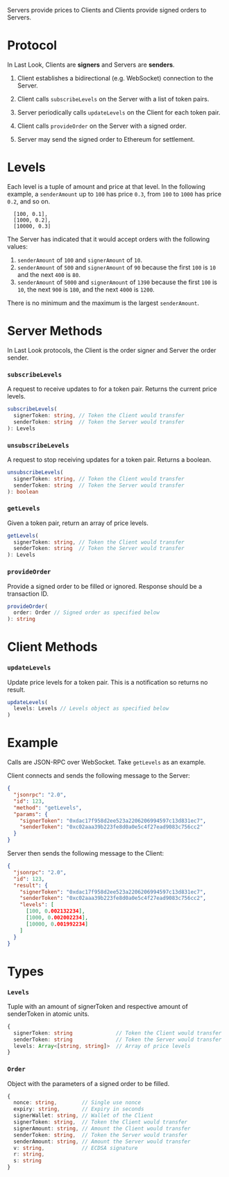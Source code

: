 Servers provide prices to Clients and Clients provide signed orders to Servers.

# Protocol

In Last Look, Clients are **signers** and Servers are **senders**.

1. Client establishes a bidirectional (e.g. WebSocket) connection to the Server.

2. Client calls `subscribeLevels` on the Server with a list of token pairs.

3. Server periodically calls `updateLevels` on the Client for each token pair.

4. Client calls `provideOrder` on the Server with a signed order.

5. Server may send the signed order to Ethereum for settlement.

# Levels

Each level is a tuple of amount and price at that level. In the following example, a `senderAmount` up to `100` has price `0.3`, from `100` to `1000` has price `0.2`, and so on.

```
  [100, 0.1],
  [1000, 0.2],
  [10000, 0.3]
```

The Server has indicated that it would accept orders with the following values:

1. `senderAmount` of `100` and `signerAmount` of `10`.
2. `senderAmount` of `500` and `signerAmount` of `90` because the first `100` is `10` and the next `400` is `80`.
3. `senderAmount` of `5000` and `signerAmount` of `1390` because the first `100` is `10`, the next `900` is `180`, and the next `4000` is `1200`.

There is no minimum and the maximum is the largest `senderAmount`.

# Server Methods

In Last Look protocols, the Client is the order signer and Server the order sender.

### `subscribeLevels`

A request to receive updates to for a token pair. Returns the current price levels.

```TypeScript
subscribeLevels(
  signerToken: string, // Token the Client would transfer
  senderToken: string  // Token the Server would transfer
): Levels
```

### `unsubscribeLevels`

A request to stop receiving updates for a token pair. Returns a boolean.

```TypeScript
unsubscribeLevels(
  signerToken: string, // Token the Client would transfer
  senderToken: string  // Token the Server would transfer
): boolean
```

### `getLevels`

Given a token pair, return an array of price levels.

```TypeScript
getLevels(
  signerToken: string, // Token the Client would transfer
  senderToken: string  // Token the Server would transfer
): Levels
```

### `provideOrder`

Provide a signed order to be filled or ignored. Response should be a transaction ID.

```TypeScript
provideOrder(
  order: Order // Signed order as specified below
): string
```

# Client Methods

### `updateLevels`

Update price levels for a token pair. This is a notification so returns no result.

```TypeScript
updateLevels(
  levels: Levels // Levels object as specified below
)
```

# Example

Calls are JSON-RPC over WebSocket. Take `getLevels` as an example.

Client connects and sends the following message to the Server:

```json
{
  "jsonrpc": "2.0",
  "id": 123,
  "method": "getLevels",
  "params": {
    "signerToken": "0xdac17f958d2ee523a2206206994597c13d831ec7",
    "senderToken": "0xc02aaa39b223fe8d0a0e5c4f27ead9083c756cc2"
  }
}
```

Server then sends the following message to the Client:

```json
{
  "jsonrpc": "2.0",
  "id": 123,
  "result": {
    "signerToken": "0xdac17f958d2ee523a2206206994597c13d831ec7",
    "senderToken": "0xc02aaa39b223fe8d0a0e5c4f27ead9083c756cc2",
    "levels": [
      [100, 0.002132234],
      [1000, 0.002002234],
      [10000, 0.001992234]
    ]
  }
}
```

# Types

### `Levels`

Tuple with an amount of signerToken and respective amount of senderToken in atomic units.

```TypeScript
{
  signerToken: string              // Token the Client would transfer
  senderToken: string              // Token the Server would transfer
  levels: Array<[string, string]>  // Array of price levels
}
```

### `Order`

Object with the parameters of a signed order to be filled.

```TypeScript
{
  nonce: string,        // Single use nonce
  expiry: string,       // Expiry in seconds
  signerWallet: string, // Wallet of the Client
  signerToken: string,  // Token the Client would transfer
  signerAmount: string, // Amount the Client would transfer
  senderToken: string,  // Token the Server would transfer
  senderAmount: string, // Amount the Server would transfer
  v: string,            // ECDSA signature
  r: string,
  s: string
}
```

